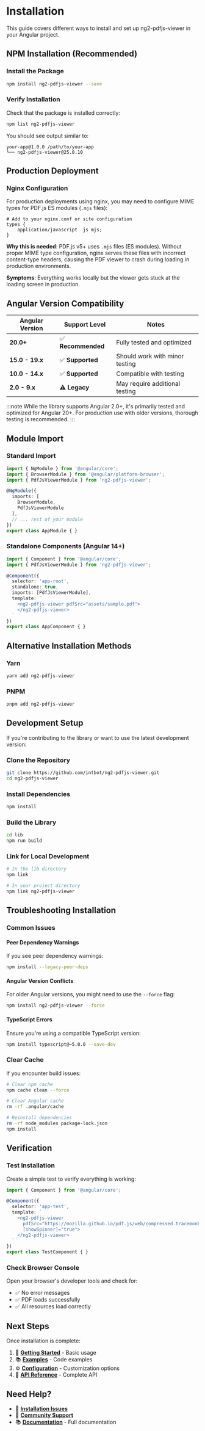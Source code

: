 # Installation

This guide covers different ways to install and set up ng2-pdfjs-viewer in your Angular project.

## NPM Installation (Recommended)

### Install the Package

```bash
npm install ng2-pdfjs-viewer --save
```

### Verify Installation

Check that the package is installed correctly:

```bash
npm list ng2-pdfjs-viewer
```

You should see output similar to:
```
your-app@1.0.0 /path/to/your-app
└── ng2-pdfjs-viewer@25.0.10
```

## Production Deployment

### Nginx Configuration

For production deployments using nginx, you may need to configure MIME types for PDF.js ES modules (`.mjs` files):

```nginx
# Add to your nginx.conf or site configuration
types {
    application/javascript  js mjs;
}
```

**Why this is needed**: PDF.js v5+ uses `.mjs` files (ES modules). Without proper MIME type configuration, nginx serves these files with incorrect content-type headers, causing the PDF viewer to crash during loading in production environments.

**Symptoms**: Everything works locally but the viewer gets stuck at the loading screen in production.

## Angular Version Compatibility

| Angular Version | Support Level | Notes |
|----------------|---------------|-------|
| **20.0+** | ✅ **Recommended** | Fully tested and optimized |
| **15.0 - 19.x** | ✅ **Supported** | Should work with minor testing |
| **10.0 - 14.x** | ✅ **Supported** | Compatible with testing |
| **2.0 - 9.x** | ⚠️ **Legacy** | May require additional testing |

:::note
While the library supports Angular 2.0+, it's primarily tested and optimized for Angular 20+. For production use with older versions, thorough testing is recommended.
:::

## Module Import

### Standard Import

```typescript title="app.module.ts"
import { NgModule } from '@angular/core';
import { BrowserModule } from '@angular/platform-browser';
import { PdfJsViewerModule } from 'ng2-pdfjs-viewer';

@NgModule({
  imports: [
    BrowserModule,
    PdfJsViewerModule
  ],
  // ... rest of your module
})
export class AppModule { }
```

### Standalone Components (Angular 14+)

```typescript title="app.component.ts"
import { Component } from '@angular/core';
import { PdfJsViewerModule } from 'ng2-pdfjs-viewer';

@Component({
  selector: 'app-root',
  standalone: true,
  imports: [PdfJsViewerModule],
  template: `
    <ng2-pdfjs-viewer pdfSrc="assets/sample.pdf">
    </ng2-pdfjs-viewer>
  `
})
export class AppComponent { }
```

## Alternative Installation Methods

### Yarn

```bash
yarn add ng2-pdfjs-viewer
```

### PNPM

```bash
pnpm add ng2-pdfjs-viewer
```

## Development Setup

If you're contributing to the library or want to use the latest development version:

### Clone the Repository

```bash
git clone https://github.com/intbot/ng2-pdfjs-viewer.git
cd ng2-pdfjs-viewer
```

### Install Dependencies

```bash
npm install
```

### Build the Library

```bash
cd lib
npm run build
```

### Link for Local Development

```bash
# In the lib directory
npm link

# In your project directory
npm link ng2-pdfjs-viewer
```

## Troubleshooting Installation

### Common Issues

#### Peer Dependency Warnings

If you see peer dependency warnings:

```bash
npm install --legacy-peer-deps
```

#### Angular Version Conflicts

For older Angular versions, you might need to use the `--force` flag:

```bash
npm install ng2-pdfjs-viewer --force
```

#### TypeScript Errors

Ensure you're using a compatible TypeScript version:

```bash
npm install typescript@~5.0.0 --save-dev
```

### Clear Cache

If you encounter build issues:

```bash
# Clear npm cache
npm cache clean --force

# Clear Angular cache
rm -rf .angular/cache

# Reinstall dependencies
rm -rf node_modules package-lock.json
npm install
```

## Verification

### Test Installation

Create a simple test to verify everything is working:

```typescript title="test.component.ts"
import { Component } from '@angular/core';

@Component({
  selector: 'app-test',
  template: `
    <ng2-pdfjs-viewer 
      pdfSrc="https://mozilla.github.io/pdf.js/web/compressed.tracemonkey-pldi-09.pdf"
      [showSpinner]="true">
    </ng2-pdfjs-viewer>
  `
})
export class TestComponent { }
```

### Check Browser Console

Open your browser's developer tools and check for:
- ✅ No error messages
- ✅ PDF loads successfully
- ✅ All resources load correctly

## Next Steps

Once installation is complete:

1. 🚀 [**Getting Started**](./getting-started) - Basic usage
2. 📚 [**Examples**](./examples/basic-usage) - Code examples
3. ⚙️ [**Configuration**](./features/overview) - Customization options
4. 📖 [**API Reference**](./api/component-inputs) - Complete API

## Need Help?

- 🐛 [**Installation Issues**](https://github.com/intbot/ng2-pdfjs-viewer/issues)
- 💬 [**Community Support**](https://github.com/intbot/ng2-pdfjs-viewer/discussions)
- 📚 [**Documentation**](./intro) - Full documentation
